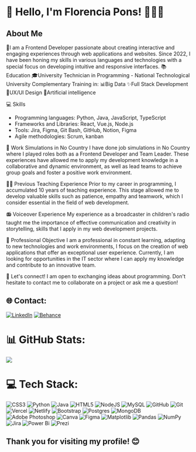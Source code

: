 # 👋 Hello, I'm Florencia Pons! 👩‍💻✨

## About Me
👩I am a Frontend Developer passionate about creating interactive and engaging experiences through web applications and websites. Since 2022, I have been honing my skills in various languages and technologies with a special focus on developing intuitive and responsive interfaces.
📚 Education
🎓University Technician in Programming - National Technological University
Complementary Training in:
📊Big Data
✨Full Stack Development
🎨UX/UI Design
🧠Artificial intelligence

💻 Skills
- Programming languages: Python, Java, JavaScript, TypeScript
- Frameworks and Libraries: React, Vue.js, Node.js
- Tools: Jira, Figma, Git Bash, GitHub, Notion, Figma
- Agile methodologies: Scrum, kanban

💼 Work Simulations in No Country
I have done job simulations in No Country where I played roles both as a Frontend Developer and Team Leader. These experiences have allowed me to apply my development knowledge in a collaborative and dynamic environment, as well as lead teams to achieve group goals and foster a positive work environment.

👩‍🏫 Previous Teaching Experience
Prior to my career in programming, I accumulated 10 years of teaching experience. This stage allowed me to develop valuable skills such as patience, empathy and teamwork, which I consider essential in the field of web development.

📻 Voiceover Experience
My experience as a broadcaster in children's radio taught me the importance of effective communication and creativity in storytelling, skills that I apply in my web development projects.

🎯 Professional Objective
I am a professional in constant learning, adapting to new technologies and work environments, I focus on the creation of web applications that offer an exceptional user experience. Currently, I am looking for opportunities in the IT sector where I can apply my knowledge and contribute to an innovative team.

💬 Let's connect!
I am open to exchanging ideas about programming. Don't hesitate to contact me to collaborate on a project or ask me a question!

## 🌐 Contact:
 [![LinkedIn](https://img.shields.io/badge/LinkedIn-%230077B5.svg?logo=linkedin&logoColor=white)](https://www.linkedin.com/in/maria-florencia-pons) 
[![Behance](https://img.shields.io/badge/Behance-1769ff?logo=behance&logoColor=white)](https://www.behance.net/floriponstoloza)

# 📊 GitHub Stats:

![](https://github-readme-stats.vercel.app/api/top-langs/?username=FlorPons&theme=neon&hide_border=false&include_all_commits=false&count_private=false&layout=compact)

# 💻 Tech Stack:
![CSS3](https://img.shields.io/badge/css3-%231572B6.svg?style=for-the-badge&logo=css3&logoColor=white) ![Python](https://img.shields.io/badge/python-3670A0?style=for-the-badge&logo=python&logoColor=ffdd54) ![Java](https://img.shields.io/badge/java-%23ED8B00.svg?style=for-the-badge&logo=openjdk&logoColor=white) ![HTML5](https://img.shields.io/badge/html5-%23E34F26.svg?style=for-the-badge&logo=html5&logoColor=white) ![NodeJS](https://img.shields.io/badge/node.js-6DA55F?style=for-the-badge&logo=node.js&logoColor=white) ![MySQL](https://img.shields.io/badge/mysql-4479A1.svg?style=for-the-badge&logo=mysql&logoColor=white) ![GitHub](https://img.shields.io/badge/github-%23121011.svg?style=for-the-badge&logo=github&logoColor=white) ![Git](https://img.shields.io/badge/git-%23F05033.svg?style=for-the-badge&logo=git&logoColor=white) ![Vercel](https://img.shields.io/badge/vercel-%23000000.svg?style=for-the-badge&logo=vercel&logoColor=white) ![Netlify](https://img.shields.io/badge/netlify-%23000000.svg?style=for-the-badge&logo=netlify&logoColor=#00C7B7) ![Bootstrap](https://img.shields.io/badge/bootstrap-%238511FA.svg?style=for-the-badge&logo=bootstrap&logoColor=white) ![Postgres](https://img.shields.io/badge/postgres-%23316192.svg?style=for-the-badge&logo=postgresql&logoColor=white) ![MongoDB](https://img.shields.io/badge/MongoDB-%234ea94b.svg?style=for-the-badge&logo=mongodb&logoColor=white) ![Adobe Photoshop](https://img.shields.io/badge/adobe%20photoshop-%2331A8FF.svg?style=for-the-badge&logo=adobe%20photoshop&logoColor=white) ![Canva](https://img.shields.io/badge/Canva-%2300C4CC.svg?style=for-the-badge&logo=Canva&logoColor=white) ![Figma](https://img.shields.io/badge/figma-%23F24E1E.svg?style=for-the-badge&logo=figma&logoColor=white) ![Matplotlib](https://img.shields.io/badge/Matplotlib-%23ffffff.svg?style=for-the-badge&logo=Matplotlib&logoColor=black) ![Pandas](https://img.shields.io/badge/pandas-%23150458.svg?style=for-the-badge&logo=pandas&logoColor=white) ![NumPy](https://img.shields.io/badge/numpy-%23013243.svg?style=for-the-badge&logo=numpy&logoColor=white) ![Jira](https://img.shields.io/badge/jira-%230A0FFF.svg?style=for-the-badge&logo=jira&logoColor=white) ![Power Bi](https://img.shields.io/badge/power_bi-F2C811?style=for-the-badge&logo=powerbi&logoColor=black) ![Prezi](https://img.shields.io/badge/Prezi-%23000000.svg?style=for-the-badge&logo=Prezi&logoColor=white)

## Thank you for visiting my profile! 😊
